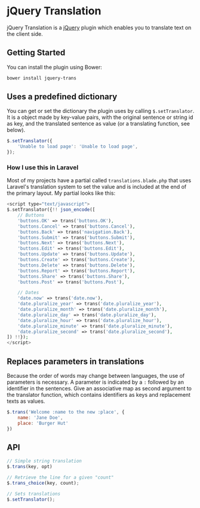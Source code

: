 # jQuery Translation

jQuery Translation is a [jQuery](http://jquery.com/) plugin which enables you to translate text on the client side.

## Getting Started

You can install the plugin using Bower:

```bash
bower install jquery-trans
```

## Uses a predefined dictionary

You can get or set the dictionary the plugin uses by calling `$.setTranslator`. It is a object made by key-value pairs, with the original sentence or string id as key, and the translated sentence as value (or a translating function, see below).

```javascript
$.setTranslator({
    'Unable to load page': 'Unable to load page',
});
```

### How I use this in Laravel

Most of my projects have a partial called `translations.blade.php` that uses Laravel's translation system to set the value and is included at the end of the primary layout. My partial looks like this:

```php
<script type="text/javascript">
$.setTranslator({!! json_encode([
    // Buttons
    'buttons.OK' => trans('buttons.OK'),
    'buttons.Cancel' => trans('buttons.Cancel'),
    'buttons.Back' => trans('navigation.Back'),
    'buttons.Submit' => trans('buttons.Submit'),
    'buttons.Next' => trans('buttons.Next'),
    'buttons.Edit' => trans('buttons.Edit'),
    'buttons.Update' => trans('buttons.Update'),
    'buttons.Create' => trans('buttons.Create'),
    'buttons.Delete' => trans('buttons.Delete'),
    'buttons.Report' => trans('buttons.Report'),
    'buttons.Share' => trans('buttons.Share'),
    'buttons.Post' => trans('buttons.Post'),

    // Dates
    'date.now' => trans('date.now'),
    'date.pluralize_year' => trans('date.pluralize_year'),
    'date.pluralize_month' => trans('date.pluralize_month'),
    'date.pluralize_day' => trans('date.pluralize_day'),
    'date.pluralize_hour' => trans('date.pluralize_hour'),
    'date.pluralize_minute' => trans('date.pluralize_minute'),
    'date.pluralize_second' => trans('date.pluralize_second'),
]) !!});
</script>
```

## Replaces parameters in translations

Because the order of words may change between languages, the use of parameters is necessary. A parameter is indicated by a `:` followed by an identifier in the sentences. Give an associative map as second argument to the translator function, which contains identifiers as keys and replacement texts as values.

```javascript
$.trans('Welcome :name to the new :place', {
    name: 'Jane Doe',
    place: 'Burger Hut'
})
```

## API

```javascript
// Simple string translation
$.trans(key, opt)

// Retrieve the line for a given "count"
$.trans_choice(key, count);

// Sets translations
$.setTranslator();
```
